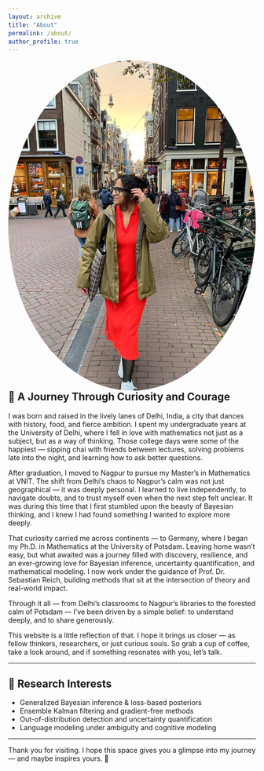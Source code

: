 ```yaml
---
layout: archive
title: "About"
permalink: /about/
author_profile: true
---
```


<img src="/images/about_2.jpeg" width="959" style="float: left; margin-right: 25px; border-radius: 50%;" alt="Diksha Bhandari">

---

## 🌸 A Journey Through Curiosity and Courage

I was born and raised in the lively lanes of Delhi, India, a city that dances with history, food, and fierce ambition. I spent my undergraduate years at the University of Delhi, where I fell in love with mathematics not just as a subject, but as a way of thinking. Those college days were some of the happiest — sipping chai with friends between lectures, solving problems late into the night, and learning how to ask better questions.

After graduation, I moved to Nagpur to pursue my Master’s in Mathematics at VNIT. The shift from Delhi’s chaos to Nagpur’s calm was not just geographical — it was deeply personal. I learned to live independently, to navigate doubts, and to trust myself even when the next step felt unclear. It was during this time that I first stumbled upon the beauty of Bayesian thinking, and I knew I had found something I wanted to explore more deeply.

That curiosity carried me across continents — to Germany, where I began my Ph.D. in Mathematics at the University of Potsdam. Leaving home wasn’t easy, but what awaited was a journey filled with discovery, resilience, and an ever-growing love for Bayesian inference, uncertainty quantification, and mathematical modeling. I now work under the guidance of Prof. Dr. Sebastian Reich, building methods that sit at the intersection of theory and real-world impact.

Through it all — from Delhi’s classrooms to Nagpur’s libraries to the forested calm of Potsdam — I’ve been driven by a simple belief: to understand deeply, and to share generously.

This website is a little reflection of that. I hope it brings us closer — as fellow thinkers, researchers, or just curious souls. So grab a cup of coffee, take a look around, and if something resonates with you, let’s talk.

---

## 🔬 Research Interests

- Generalized Bayesian inference & loss-based posteriors  
- Ensemble Kalman filtering and gradient-free methods  
- Out-of-distribution detection and uncertainty quantification  
- Language modeling under ambiguity and cognitive modeling

---
Thank you for visiting. I hope this space gives you a glimpse into my journey — and maybe inspires yours. 🌱
